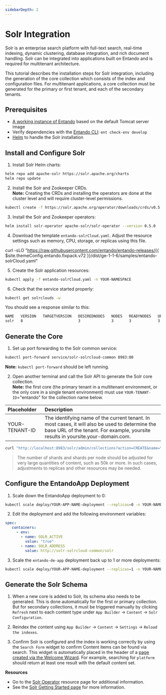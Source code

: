 ```yaml
---
sidebarDepth: 2
---
```


# Solr Integration
Solr is an enterprise search platform with full-text search, real-time indexing, dynamic clustering, database integration, and rich document handling. Solr can be integrated into applications built on Entando and is required for multitenant architecture.

This tutorial describes the installation steps for Solr integration, including the generation of the core collection which consists of the index and configuration files. For multitenant applications, a core collection must be generated for the primary or first tenant, and each of the secondary tenants. 

## Prerequisites
* [A working instance of Entando](../../docs/getting-started/README.md) based on the default Tomcat server image
* Verify dependencies with the [Entando CLI](../../docs/getting-started/entando-cli.md): `ent check-env develop`
* [Helm](https://helm.sh/docs/intro/install/) to handle the Solr installation

## Install and Configure Solr 
 
1. Install Solr Helm charts:  
``` bash
helm repo add apache-solr https://solr.apache.org/charts
helm repo update
```  
2. Install the Solr and Zookeeper CRDs.  
**Note:** Creating the CRDs and installing the operators are done at the cluster level and will require cluster-level permissions.
``` bash
kubectl create -f https://solr.apache.org/operator/downloads/crds/v0.5.0/all-with-dependencies.yaml
```
3. Install the Solr and Zookeeper operators:
``` bash
helm install solr-operator apache-solr/solr-operator --version 0.5.0
```
4. Download the template `entando-solrCloud.yaml`. Adjust the resource settings such as memory, CPU, storage, or replicas using this file.

<EntandoCode>curl -sLO "https://raw.githubusercontent.com/entando/entando-releases/{{ $site.themeConfig.entando.fixpack.v72 }}/dist/ge-1-1-6/samples/entando-solrCloud.yaml"</EntandoCode>

5. Create the Solr application resources:
``` bash
kubectl apply -f entando-solrCloud.yaml -n YOUR-NAMESPACE
``` 
6. Check that the service started properly:
``` bash
kubectl get solrclouds -w
```
You should see a response similar to this:
``` bash
NAME   VERSION   TARGETVERSION   DESIREDNODES   NODES   READYNODES   UPTODATENODES   AGE
solr   8                         3              3       3            3               79m
```

## Generate the Core

1. Set up port forwarding to the Solr common service:
``` bash
kubectl port-forward service/solr-solrcloud-common 8983:80
```
**Note:** `kubectl port-forward` should be left running.

2. Open another terminal and call the Solr API to generate the Solr core collection.     
 **Note:** the first core (the primary tenant in a multitenant environment, or the only core in a single tenant environment) must use `YOUR-TENANT-ID`="entando" for the collection name below.  

| Placeholder | Description |
|:--|:-- |
| YOUR-TENANT-ID | The identifying name of the current tenant. In most cases, it will also be used to determine the base URL of the tenant. For example, yoursite results in yoursite.your-domain.com. |

``` bash
curl "http://localhost:8983/solr/admin/collections?action=CREATE&name=YOUR-TENANT-ID&numShards=1&replicationFactor=3&maxShardsPerNode=2"
```

>The number of shards and shards per node should be adjusted for very large quantities of content, such as 50k or more. In such cases, adjustments to replicas and other resources may be needed.

## Configure the EntandoApp Deployment
1. Scale down the EntandoApp deployment to 0:
``` bash
kubectl scale deploy/YOUR-APP-NAME-deployment --replicas=0 -n YOUR-NAMESPACE
```

2. Edit the deployment and add the following environment variables:

``` yaml
spec:
   containers:
     - env:
       - name: SOLR_ACTIVE
         value: "true"
       - name: SOLR_ADDRESS
         value: http://solr-solrcloud-common/solr 
```
 
3. Scale the `entando-de-app` deployment back up to 1 or more deployments:
``` bash
kubectl scale deploy/YOUR-APP-NAME-deployment --replicas=1 -n YOUR-NAMESPACE
```

## Generate the Solr Schema
1. When a new core is added to Solr, its schema also needs to be generated. This is done automatically for the first or primary collection. But for secondary collections, it must be triggered manually by clicking `Refresh` next to each content type under `App Builder` → `Content` → `Solr Configuration`.

2. Reindex the content using `App Builder` → `Content` → `Settings` → `Reload the indexes`. 

3. Confirm Solr is configured and the index is working correctly by using the `Search Form` widget to confirm Content items can be found via search. This widget is automatically placed in the header of a [page created via the Welcome Wizard](../../docs/compose/welcome-wizard.md). For example, searching for `platform` should return at least one result with the default content set.

**Resources**

* Go to the [Solr Operator](https://artifacthub.io/packages/helm/apache-solr/solr-operator) resource page for additional information.
* See the [Solr Getting Started page](https://solr.apache.org/guide/7_3/solr-tutorial.html) for more information.
